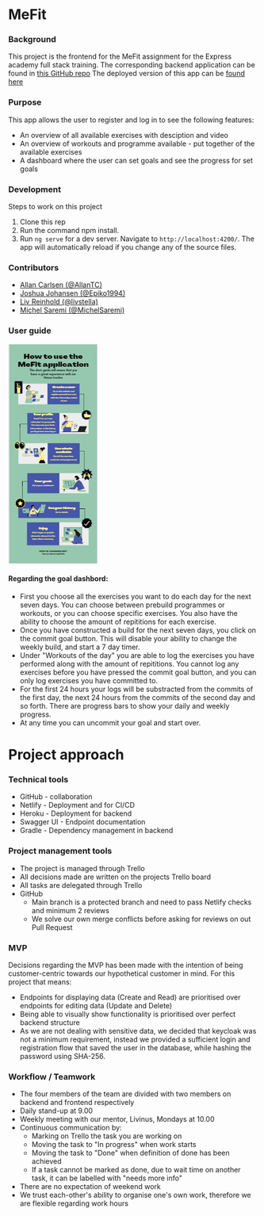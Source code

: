 # MeFit

### Background

This project is the frontend for the MeFit assignment for the Express academy full stack training. The corresponding backend application can be found in [this GitHub repo](https://github.com/Epiko1994/MeFitBackend)
The deployed version of this app can be [found here](https://naughty-kowalevski-13870d.netlify.app/login)

### Purpose

This app allows the user to register and log in to see the following features:

- An overview of all available exercises with desciption and video
- An overview of workouts and programme available - put together of the available exercises
- A dashboard where the user can set goals and see the progress for set goals

### Development

Steps to work on this project

1. Clone this rep
2. Run the command npm install.
3. Run `ng serve` for a dev server. Navigate to `http://localhost:4200/`. The app will automatically reload if you change any of the source files.

### Contributors

- [Allan Carlsen (@AllanTC)](https://github.com/AllanTC)
- [Joshua Johansen (@Epiko1994)](https://github.com/Epiko1994)
- [Liv Reinhold (@livstella)](https://github.com/livstella)
- [Michel Saremi (@MichelSaremi)](https://github.com/MichelSaremi)

### User guide 

![](user-guide.PNG?raw=true)

#### Regarding the goal dashbord:
- First you choose all the exercises you want to do each day for the next seven days. You can choose between prebuild programmes or workouts, or you can choose specific exercises. You also have the ability to choose the amount of repititions for each exercise.
- Once you have constructed a build for the next seven days, you click on the commit goal button. This will disable your ability to change the weekly build, and start a 7 day timer. 
- Under "Workouts of the day" you are able to log the exercises you have performed along with the amount of repititions. You cannot log any exercises before you have pressed the commit goal button, and you can only log exercises you have committed to.
- For the first 24 hours your logs will be substracted from the commits of the first day, the next 24 hours from the commits of the second day and so forth. There are progress bars to show your daily and weekly progress.
- At any time you can uncommit your goal and start over. 

# Project approach

### Technical tools

- GitHub - collaboration
- Netlify - Deployment and for CI/CD
- Heroku - Deployment for backend
- Swagger UI - Endpoint documentation
- Gradle - Dependency management in backend

### Project management tools

- The project is managed through Trello
- All decisions made are written on the projects Trello board
- All tasks are delegated through Trello
- GitHub
  - Main branch is a protected branch and need to pass Netlify checks and minimum 2 reviews
  - We solve our own merge conflicts before asking for reviews on out Pull Request

### MVP

Decisions regarding the MVP has been made with the intention of being customer-centric towards our hypothetical customer in mind. For this project that means:

- Endpoints for displaying data (Create and Read) are prioritised over endpoints for editing data (Update and Delete)
- Being able to visually show functionality is prioritised over perfect backend structure
- As we are not dealing with sensitive data, we decided that keycloak was not a minimum requirement, instead we provided a sufficient login and registration flow that saved the user in the database, while hashing the password using SHA-256.

### Workflow / Teamwork

- The four members of the team are divided with two members on backend and frontend respectively
- Daily stand-up at 9.00
- Weekly meeting with our mentor, Livinus, Mondays at 10.00
- Continuous communication by:
  - Marking on Trello the task you are working on
  - Moving the task to "In progress" when work starts
  - Moving the task to "Done" when definition of done has been achieved
  - If a task cannot be marked as done, due to wait time on another task, it can be labelled with "needs more info"
- There are no expectation of weekend work
- We trust each-other's ability to organise one's own work, therefore we are flexible regarding work hours
